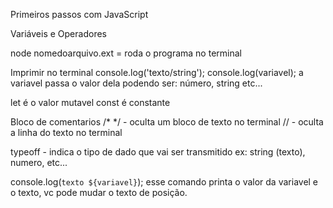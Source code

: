 Primeiros passos com JavaScript

Variáveis e Operadores

node nomedoarquivo.ext = roda o programa no terminal

Imprimir no terminal 
console.log('texto/string');
console.log(variavel); 
a variavel passa o valor dela podendo ser: número, string etc...

let é o valor mutavel
const é constante

Bloco de comentarios 
/*   */ - oculta um bloco de texto no terminal
// - oculta a linha do texto no terminal

typeoff - indica o tipo de dado que vai ser transmitido
ex: string (texto), numero, etc...

console.log(`texto ${variavel}`);
esse comando printa o valor da variavel e o texto, vc pode mudar o texto de posição.

